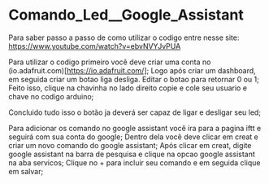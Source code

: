 # Comando_Led__Google_Assistant

Para saber passo a passo de como utilizar o codigo entre nesse site: https://www.youtube.com/watch?v=ebvNVYJvPUA

Para utilizar o codigo primeiro você deve criar uma conta no (io.adafruit.com)[https://io.adafruit.com/];
Logo após criar um dashboard, em seguida criar um botao liga desliga. Editar o botao para retornar 0 ou 1;
Feito isso, clique na chavinha no lado direito copie e cole seu usuario e chave no codigo arduino;

Concluido tudo isso o botão ja deverá ser capaz de ligar e desligar seu led;

Para adicionar os comando no google assistant você ira para a pagina iftt e seguirá com sua conta do google;
Dentro dela você deve clicar em creat e criar um novo comando do google assistant;
Após clicar em creat, digite google assistant na barra de pesquisa e clique na opcao google assistant na aba servicos;
Clique no + para incluir seu comando e em seguida clique em salvar;
